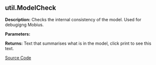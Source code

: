 ## util.ModelCheck  
  
  
**Description:** Checks the internal consistency of the model. Used for debugigng Mobius.  
  
**Parameters:**  
  
**Returns:** Text that summarises what is in the model, click print to see this text.  

[Source Code](https://github.com/design-automation/mobius-sim-funcs/blob/main/src/modules/functions/util/ModelCheck.ts) 